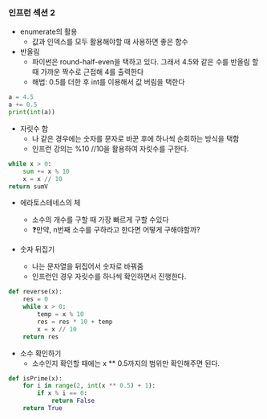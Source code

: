 ### 인프런 섹션 2

- enumerate의 활용
  - 값과 인덱스를 모두 활용해야할 때 사용하면 좋은 함수
- 반올림
  - 파이썬은 round-half-even을 택하고 있다. 그래서 4.5와 같은 수를 반올림 할 때 가까운 짝수로 근접해 4를 출력한다
  - 해법: 0.5를 더한 후 int를 이용해서 값 버림을 택한다

```python
a = 4.5
a += 0.5
print(int(a))
```

- 자릿수 합
  - 나 같은 경우에는 숫자를 문자로 바꾼 후에 하나씩 순회하는 방식을 택함
  - 인프런 강의는 %10 //10을 활용하여 자릿수를 구한다.

```python
while x > 0:
    sum += x % 10
    x = x // 10
return sumV
```

- 에라토스테네스의 체
  - 소수의 개수를 구할 때 가장 빠르게 구할 수있다
  - ❓만약, n번째 소수를 구하라고 한다면 어떻게 구해야할까?

- 숫자 뒤집기
  - 나는 문자열을 뒤집어서 숫자로 바꿔줌
  - 인프런인 경우 자릿수를 하나씩 확인하면서 진행한다.

```python
def reverse(x):
    res = 0
    while x > 0:
        temp = x % 10
        res = res * 10 + temp
        x = x // 10
    return res
```

- 소수 확인하기
  - 소수인지 확인할 때에는 x ** 0.5까지의 범위만 확인해주면 된다.

```python
def isPrime(x):
    for i in range(2, int(x ** 0.5) + 1):
        if x % i == 0:
            return False
    return True
```

